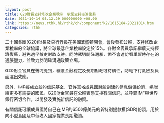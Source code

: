 ```yaml
---
layout: post
title: G20財長支持修改企業稅率　承諾支持經濟復蘇
date: 2021-10-14 08:12:39.000000000 +08:00
link: https://news.rthk.hk/rthk/ch/component/k2/1615184-20211014.htm
categories: rthk
---
```


二十國集團(G20)財長及央行行長在美國華盛頓開會，會後發布公報，支持修改企業稅率的全球協議，將全球最低企業稅率設定於15%。各財金官員承諾繼續支持經濟復蘇，避免過早撤走財政支持。同時密切關注通脹，但不會過份看重暫時存在的通脹壓力，並致力於明確溝通政策立場。

G20財金官員在聲明提到，維護金融穩定及長期財政可持續性，防範下行風險及負面溢出效應。

另外，IMF擬成立新的信託基金，容許富裕成員國將新創建的緊急儲備份額，捐贈給更多有需要的國家。G20財金官員在公報表態支持有關信託，並呼籲IMF與世界銀行密切合作，以開發及實施新信託的融資。

有關信託可讓成員國將自己在IMF的6500億美元的新特別提款權(SDR)份額，用於向小型島國及中低收入國家提供長期融資。

